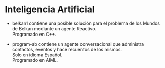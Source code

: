 # Inteligencia Artificial

- belkan1 contiene una posible solución para el problema de los Mundos de Belkan mediante un agente Reactivo.  
Programado en C++.

- program-ab contiene un agente conversacional que administra contactos, eventos y hace recuentos de los mismos.  
Solo en idioma Español.  
Programado en AIML.
